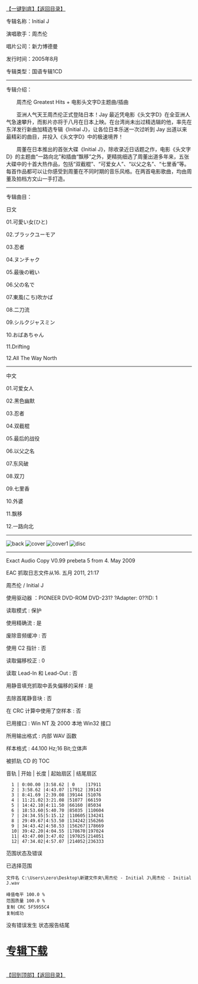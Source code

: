 [【一键到底】](#D)[【返回目录】](/README.md#Y)
<a id="T"></a>

专辑名称：Initial J

演唱歌手：周杰伦

唱片公司：新力博德曼

发行时间：2005年8月

专辑类型：国语专辑1CD

------------
专辑介绍：

　　周杰伦 Greatest Hits + 电影头文字D主题曲/插曲

　　亚洲人气天王周杰伦正式登陆日本！Jay 最近凭电影《头文字D》在全亚洲人气急速攀升，而影片亦将于八月在日本上映。在台湾尚未出过精选辑的他，率先在东洋发行新曲加精选专辑《Initial J》，让各位日本乐迷一次过听到 Jay 出道以来最精彩的曲目，并投入《头文字D》中的极速境界！

　　周董在日本推出的首张大碟《Initial J》，除收录近日话题之作，电影《头文字D》的主题曲“一路向北”和插曲“飘移”之外，更精挑细选了周董出道多年来，五张大碟中的十首大热作品，包括“双截棍”、“可爱女人”、“以父之名”、“七里香”等。每首作品都可以让你感受到周董在不同时期的音乐风格。在两首电影歌曲，均由周董及拍档方文山一手打造。
 
 ------------
专辑曲目：

日文

01.可愛い女(ひと)

02.ブラックユーモア

03.忍者

04.ヌンチャク

05.最後の戦い

06.父の名で

07.東風(こち)吹かば

08.二刀流

09.シルクジャスミン

10.おばあちゃん

11.Drifting

12.All The Way North

------------
中文

01.可爱女人

02.黑色幽默

03.忍者

04.双截棍

05.最后的战役

06.以父之名

07.东风破

08.双刀

09.七里香

10.外婆

11.飘移

12.一路向北

------------
![back](https://image.acg.lol/file/2025/10/04/back5c549c4b0c215550.jpg)
![cover](https://image.acg.lol/file/2025/10/04/covera184ee5cf0677814.jpg)
![cover1](https://image.acg.lol/file/2025/10/04/cover1.jpg)
![disc](https://image.acg.lol/file/2025/10/04/disce57e62ee4d9ba605.jpg)

------------
Exact Audio Copy V0.99 prebeta 5 from 4. May 2009

EAC 抓取日志文件从16. 五月 2011, 21:17

周杰伦 / Initial J

使用驱动器 ：PIONEER DVD-ROM DVD-231? ?Adapter: 0??ID: 1

读取模式     : 保护

使用精确流   : 是

废除音频缓冲 : 否

使用 C2 指针 : 否

读取偏移校正                   : 0

读取 Lead-In 和 Lead-Out       : 否

用静音填充抓取中丢失偏移的采样 : 是

去除首尾静音块                 : 否

在 CRC 计算中使用了空样本      : 否

已用接口                       : Win NT 及 2000 本地 Win32 接口

所用输出格式 : 内部 WAV 函数

样本格式     : 44.100 Hz;16 Bit;立体声

被抓轨 CD 的 TOC


音轨 |  开始  |  长度  | 起始扇区 | 结尾扇区 

      1 | 0:00.00 |3:58.62 | 0    |17911
      2 | 3:58.62 |4:43.07 |17912 |39143
      3 | 8:41.69 |2:39.08 |39144 |51076
      4 | 11:21.02|3:21.08 |51077 |66159
      5 | 14:42.10|4:11.50 |66160 |85034
      6 | 18:53.60|5:40.70 |85035 |110604
      7 | 24:34.55|5:15.12 |110605|134241
      8 | 29:49.67|4:53.50 |134242|156266
      9 | 34:43.42|4:58.53 |156267|178669
      10| 39:42.20|4:04.55 |178670|197024
      11| 43:47.00|3:47.02 |197025|214051
      12| 47:34.02|4:57.07 |214052|236333

范围状态及错误

已选择范围

    文件名 C:\Users\zero\Desktop\新建文件夹\周杰伦 - Initial J\周杰伦 - Initial J.wav

    峰值电平 100.0 %
    范围质量 100.0 %
    复制 CRC 5F5955C4
    复制成功

没有错误发生
状态报告结尾

# [专辑下载](https://url53.ctfile.com/f/25713053-8445352193-afd384?p=1024)
<br>[【回到顶部】](#T)[【返回目录】](/README.md#Y)
<a id="D"></a>


